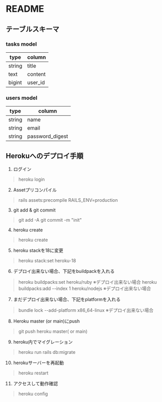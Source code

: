 # README

## テーブルスキーマ

### tasks model 
| type | column |
| ---- | ---- |
| string | title | 
| text | content | 
| bigint | user_id |

### users model
| type | column |
| ---- | ---- |
| string | name | 
| string | email |
| string | password_digest |

## Herokuへのデプロイ手順

1. ログイン
>heroku login
2. Assetプリコンパイル
>rails assets:precompile RAILS_ENV=production
3. git add & git commit
>git add -A
>git commit -m "init"
4. heroku create
>heroku create
5. heroku stackを18に変更
>heroku stack:set heroku-18
6. デプロイ出来ない場合、下記をbuildpackを入れる
>heroku buildpacks:set heroku/ruby ※デプロイ出来ない場合
>heroku buildpacks:add --index 1 heroku/nodejs ※デプロイ出来ない場合
7. まだデプロイ出来ない場合、下記をplatformを入れる
>bundle lock --add-platform x86_64-linux ※デプロイ出来ない場合
8. Heroku master (or main)にpush
>git push heroku master( or main)
9. heroku内でマイグレーション
>heroku run rails db:migrate
10. herokuサーバーを再起動
>heroku restart
11. アクセスして動作確認  
>heroku config 
